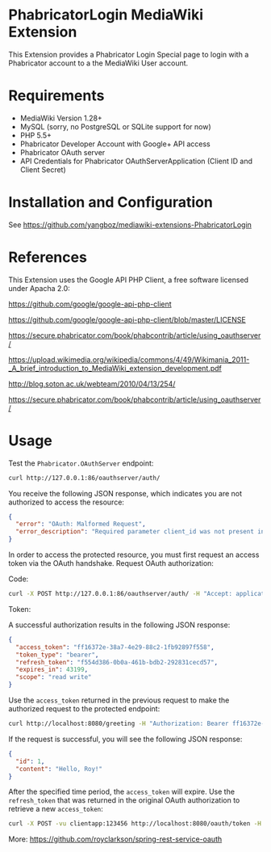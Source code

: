 PhabricatorLogin MediaWiki Extension
=====================

This Extension provides a Phabricator Login Special page to login with a Phabricator account to a
the MediaWiki User account.

Requirements
==
* MediaWiki Version 1.28+
* MySQL (sorry, no PostgreSQL or SQLite support for now)
* PHP 5.5+
* Phabricator Developer Account with Google+ API access
* Phabricator OAuth server
* API Credentials for Phabricator OAuthServerApplication (Client ID and Client Secret)

Installation and Configuration
==
See https://github.com/yangboz/mediawiki-extensions-PhabricatorLogin


References
=======

This Extension uses the Google API PHP Client, a free software licensed under Apacha 2.0:

https://github.com/google/google-api-php-client

https://github.com/google/google-api-php-client/blob/master/LICENSE

https://secure.phabricator.com/book/phabcontrib/article/using_oauthserver/

https://upload.wikimedia.org/wikipedia/commons/4/49/Wikimania_2011-_A_brief_introduction_to_MediaWiki_extension_development.pdf

http://blog.soton.ac.uk/webteam/2010/04/13/254/

https://secure.phabricator.com/book/phabcontrib/article/using_oauthserver/

Usage
==

Test the `Phabricator.OAuthServer` endpoint:

```sh
curl http://127.0.0.1:86/oauthserver/auth/
```

You receive the following JSON response, which indicates you are not authorized to access the resource:

```json
{
  "error": "OAuth: Malformed Request",
  "error_description": "Required parameter client_id was not present in the request.OAuth Error Code: invalid_request"
}
```

In order to access the protected resource, you must first request an access token via the OAuth handshake. Request OAuth authorization:

Code:

```sh
curl -X POST http://127.0.0.1:86/oauthserver/auth/ -H "Accept: application/json" -d "client_id=PHID-OASC-nzslouj4t6ktbbqhxmeq&response_type=code&redirect_uri=http://127.0.0.1/Special:OAuth2Client/callback"
```

Token:


A successful authorization results in the following JSON response:

```json
{
  "access_token": "ff16372e-38a7-4e29-88c2-1fb92897f558",
  "token_type": "bearer",
  "refresh_token": "f554d386-0b0a-461b-bdb2-292831cecd57",
  "expires_in": 43199,
  "scope": "read write"
}
```

Use the `access_token` returned in the previous request to make the authorized request to the protected endpoint:

```sh
curl http://localhost:8080/greeting -H "Authorization: Bearer ff16372e-38a7-4e29-88c2-1fb92897f558"
```

If the request is successful, you will see the following JSON response:

```json
{
  "id": 1,
  "content": "Hello, Roy!"
}
```

After the specified time period, the `access_token` will expire. Use the `refresh_token` that was returned in the original OAuth authorization to retrieve a new `access_token`:

```sh
curl -X POST -vu clientapp:123456 http://localhost:8080/oauth/token -H "Accept: application/json" -d "grant_type=refresh_token&refresh_token=f554d386-0b0a-461b-bdb2-292831cecd57&client_secret=123456&client_id=clientapp"
```
More: https://github.com/royclarkson/spring-rest-service-oauth
